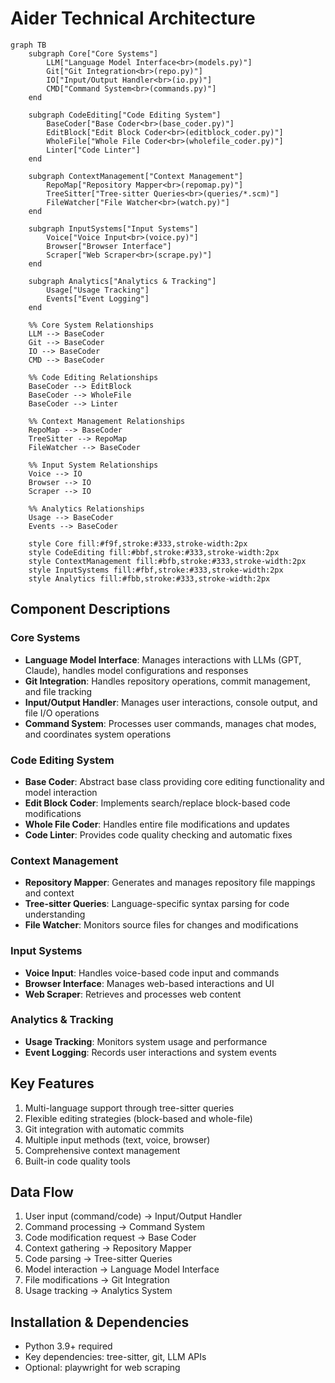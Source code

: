 # Aider Technical Architecture

```mermaid
graph TB
    subgraph Core["Core Systems"]
        LLM["Language Model Interface<br>(models.py)"]
        Git["Git Integration<br>(repo.py)"]
        IO["Input/Output Handler<br>(io.py)"]
        CMD["Command System<br>(commands.py)"]
    end

    subgraph CodeEditing["Code Editing System"]
        BaseCoder["Base Coder<br>(base_coder.py)"]
        EditBlock["Edit Block Coder<br>(editblock_coder.py)"]
        WholeFile["Whole File Coder<br>(wholefile_coder.py)"]
        Linter["Code Linter"]
    end

    subgraph ContextManagement["Context Management"]
        RepoMap["Repository Mapper<br>(repomap.py)"]
        TreeSitter["Tree-sitter Queries<br>(queries/*.scm)"]
        FileWatcher["File Watcher<br>(watch.py)"]
    end

    subgraph InputSystems["Input Systems"]
        Voice["Voice Input<br>(voice.py)"]
        Browser["Browser Interface"]
        Scraper["Web Scraper<br>(scrape.py)"]
    end

    subgraph Analytics["Analytics & Tracking"]
        Usage["Usage Tracking"]
        Events["Event Logging"]
    end

    %% Core System Relationships
    LLM --> BaseCoder
    Git --> BaseCoder
    IO --> BaseCoder
    CMD --> BaseCoder

    %% Code Editing Relationships
    BaseCoder --> EditBlock
    BaseCoder --> WholeFile
    BaseCoder --> Linter

    %% Context Management Relationships
    RepoMap --> BaseCoder
    TreeSitter --> RepoMap
    FileWatcher --> BaseCoder

    %% Input System Relationships
    Voice --> IO
    Browser --> IO
    Scraper --> IO

    %% Analytics Relationships
    Usage --> BaseCoder
    Events --> BaseCoder

    style Core fill:#f9f,stroke:#333,stroke-width:2px
    style CodeEditing fill:#bbf,stroke:#333,stroke-width:2px
    style ContextManagement fill:#bfb,stroke:#333,stroke-width:2px
    style InputSystems fill:#fbf,stroke:#333,stroke-width:2px
    style Analytics fill:#fbb,stroke:#333,stroke-width:2px
```

## Component Descriptions

### Core Systems
- **Language Model Interface**: Manages interactions with LLMs (GPT, Claude), handles model configurations and responses
- **Git Integration**: Handles repository operations, commit management, and file tracking
- **Input/Output Handler**: Manages user interactions, console output, and file I/O operations
- **Command System**: Processes user commands, manages chat modes, and coordinates system operations

### Code Editing System
- **Base Coder**: Abstract base class providing core editing functionality and model interaction
- **Edit Block Coder**: Implements search/replace block-based code modifications
- **Whole File Coder**: Handles entire file modifications and updates
- **Code Linter**: Provides code quality checking and automatic fixes

### Context Management
- **Repository Mapper**: Generates and manages repository file mappings and context
- **Tree-sitter Queries**: Language-specific syntax parsing for code understanding
- **File Watcher**: Monitors source files for changes and modifications

### Input Systems
- **Voice Input**: Handles voice-based code input and commands
- **Browser Interface**: Manages web-based interactions and UI
- **Web Scraper**: Retrieves and processes web content

### Analytics & Tracking
- **Usage Tracking**: Monitors system usage and performance
- **Event Logging**: Records user interactions and system events

## Key Features
1. Multi-language support through tree-sitter queries
2. Flexible editing strategies (block-based and whole-file)
3. Git integration with automatic commits
4. Multiple input methods (text, voice, browser)
5. Comprehensive context management
6. Built-in code quality tools

## Data Flow
1. User input (command/code) → Input/Output Handler
2. Command processing → Command System
3. Code modification request → Base Coder
4. Context gathering → Repository Mapper
5. Code parsing → Tree-sitter Queries
6. Model interaction → Language Model Interface
7. File modifications → Git Integration
8. Usage tracking → Analytics System

## Installation & Dependencies
- Python 3.9+ required
- Key dependencies: tree-sitter, git, LLM APIs
- Optional: playwright for web scraping
